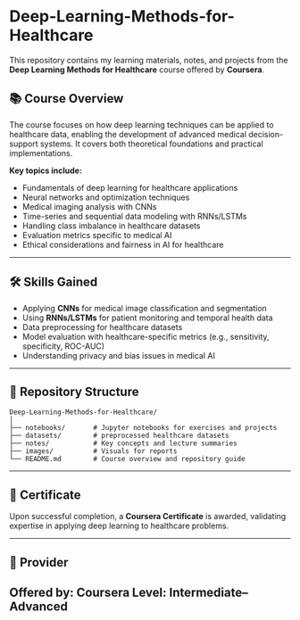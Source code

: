 # Deep-Learning-Methods-for-Healthcare

This repository contains my learning materials, notes, and projects from the **Deep Learning Methods for Healthcare** course offered by **Coursera**.

## 📚 Course Overview

The course focuses on how deep learning techniques can be applied to healthcare data, enabling the development of advanced medical decision-support systems. It covers both theoretical foundations and practical implementations.

**Key topics include:**

* Fundamentals of deep learning for healthcare applications
* Neural networks and optimization techniques
* Medical imaging analysis with CNNs
* Time-series and sequential data modeling with RNNs/LSTMs
* Handling class imbalance in healthcare datasets
* Evaluation metrics specific to medical AI
* Ethical considerations and fairness in AI for healthcare

---

## 🛠 Skills Gained

* Applying **CNNs** for medical image classification and segmentation
* Using **RNNs/LSTMs** for patient monitoring and temporal health data
* Data preprocessing for healthcare datasets
* Model evaluation with healthcare-specific metrics (e.g., sensitivity, specificity, ROC-AUC)
* Understanding privacy and bias issues in medical AI

---

## 📂 Repository Structure

```
Deep-Learning-Methods-for-Healthcare/
│
├── notebooks/       # Jupyter notebooks for exercises and projects
├── datasets/        # preprocessed healthcare datasets
├── notes/           # Key concepts and lecture summaries
├── images/          # Visuals for reports
└── README.md        # Course overview and repository guide
```

---

## 📜 Certificate

Upon successful completion, a **Coursera Certificate** is awarded, validating expertise in applying deep learning to healthcare problems.

---

## 📅 Provider

**Offered by:** Coursera
**Level:** Intermediate–Advanced
---
